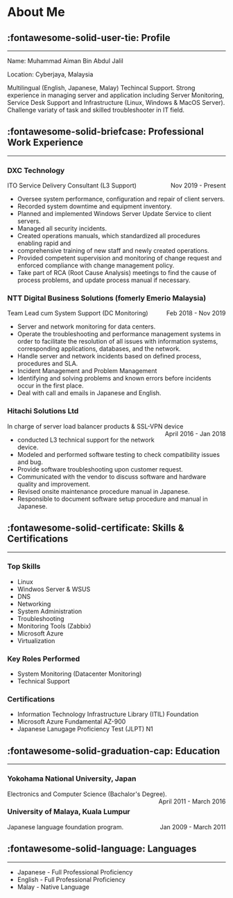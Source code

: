 <!-- markdownlint-disable MD033 -->

# About Me

## :fontawesome-solid-user-tie: Profile

---

Name: Muhammad Aiman Bin Abdul Jalil

Location: Cyberjaya, Malaysia

Multilingual (English, Japanese, Malay) Techincal Support.
Strong experience in managing server and application including Server Monitoring,
Service Desk Support and Infrastructure (Linux, Windows & MacOS Server).
Challenge variaty of task and skilled troubleshooter in IT field.

## :fontawesome-solid-briefcase: Professional Work Experience

---

### DXC Technology

ITO Service Delivery Consultant (L3 Support)
<span style="float: right;">Nov 2019 - Present</span>

- Oversee system performance, configuration and repair of client servers.
- Recorded system downtime and equipment inventory.
- Planned and implemented Windows Server Update Service to client servers.
- Managed all security incidents.
- Created operations manuals, which standardized all procedures enabling rapid and
- comprehensive training of new staff and newly created operations.
- Provided competent supervision and monitoring of
  change request and enforced compliance with change management policy.
- Take part of RCA (Root Cause Analysis) meetings to find
  the cause of process problems, and update process manual if necessary.

### NTT Digital Business Solutions (fomerly Emerio Malaysia)

Team Lead cum System Support (DC Monitoring)
<span style="float: right;">Feb 2018 - Nov 2019</span>

- Server and network monitoring for data centers.
- Operate the troubleshooting and performance management systems in order to facilitate
  the resolution of all issues with information systems, corresponding applications,
  databases, and the network.
- Handle server and network incidents based on defined process, procedures and SLA.
- Incident Management and Problem Management
- Identifying and solving problems and known errors
  before incidents occur in the first place.
- Deal with call and emails in Japanese and English.

### Hitachi Solutions Ltd

In charge of server load balancer products & SSL-VPN device
<span style="float: right;">April 2016 - Jan 2018</span>

- conducted L3 technical support for the network device.
- Modeled and performed software testing to check compatibility issues and bug.
- Provide software troubleshooting upon customer request.
- Communicated with the vendor to discuss software and hardware quality and improvement.
- Revised onsite maintenance procedure manual in Japanese.
- Responsible to document software setup procedure and manual in Japanese.

## :fontawesome-solid-certificate: Skills & Certifications

---

### Top Skills

- Linux
- Windwos Server & WSUS
- DNS
- Networking
- System Administration
- Troubleshooting
- Monitoring Tools (Zabbix)
- Microsoft Azure
- Virtualization

<!-- |                           |                       |                 |
| ------------------------- | --------------------- | --------------- |
| Linux                     | Windwos Server & WSUS | DNS             |
| Networking                | System Administration | Troubleshooting |
| Monitoring Tools (Zabbix) | Microsoft Azure       | Virtualization  | -->

### Key Roles Performed

- System Monitoring (Datacenter Monitoring)
- Technical Support

### Certifications

- Information Technology Infrastructure Library (ITIL) Foundation
- Microsoft Azure Fundamental AZ-900
- Japanese Lanugage Proficiency Test (JLPT) N1

## :fontawesome-solid-graduation-cap: Education

---

### Yokohama National University, Japan

Electronics and Computer Science (Bachalor's Degree).
<span style="float: right;">April 2011 - March 2016</span>

### University of Malaya, Kuala Lumpur

Japanese language foundation program.
<span style="float: right;">Jan 2009 - March 2011</span>

## :fontawesome-solid-language: Languages

---

- Japanese - Full Professional Proficiency
- English - Full Professional Proficiency
- Malay - Native Language
